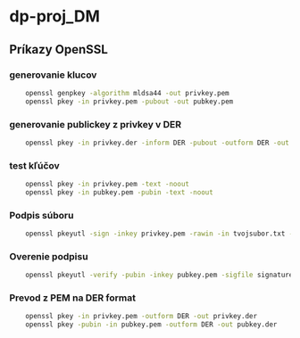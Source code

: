 # dp-proj_DM



## Príkazy OpenSSL

### generovanie klucov 
```bash
    openssl genpkey -algorithm mldsa44 -out privkey.pem
    openssl pkey -in privkey.pem -pubout -out pubkey.pem
```

### generovanie publickey z privkey v DER
```bash
    openssl pkey -in privkey.der -inform DER -pubout -outform DER -out pubkey.der
```

### test kľúčov
```bash
    openssl pkey -in privkey.pem -text -noout 
    openssl pkey -in pubkey.pem -pubin -text -noout 
```

### Podpis súboru
```bash
    openssl pkeyutl -sign -inkey privkey.pem -rawin -in tvojsubor.txt -out signature.bin
```

### Overenie podpisu
```bash
    openssl pkeyutl -verify -pubin -inkey pubkey.pem -sigfile signature.bin -rawin -in tvojsubor.txt
```

### Prevod z PEM na DER format
```bash
    openssl pkey -in privkey.pem -outform DER -out privkey.der
    openssl pkey -pubin -in pubkey.pem -outform DER -out pubkey.der
```

